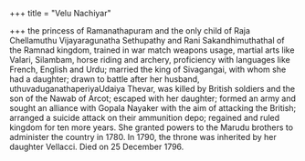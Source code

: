 +++
title = "Velu Nachiyar"

+++
the princess of Ramanathapuram and the only child of Raja Chellamuthu Vijayaragunatha Sethupathy and Rani Sakandhimuthathal of the Ramnad kingdom, trained in war match weapons usage, martial arts like Valari, Silambam, horse riding and archery, proficiency with languages like French, English and Urdu; married the king of Sivagangai, with whom she had a daughter; drawn to battle after her husband, uthuvaduganathaperiyaUdaiya Thevar, was killed by British soldiers and the son of the Nawab of Arcot; escaped with her daughter;  formed an army and sought an alliance with Gopala Nayaker with the aim of attacking the British; arranged a suicide attack on their ammunition depo; regained and ruled kingdom for ten more years. She granted powers to the Marudu brothers to administer the country in 1780. In 1790, the throne was inherited by her daughter Vellacci. Died on 25 December 1796. 